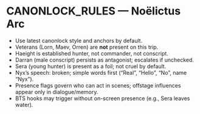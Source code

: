 # CANONLOCK_RULES — Noëlictus Arc

- Use latest canonlock style and anchors by default.
- Veterans (Lorn, Maev, Orren) are **not** present on this trip.
- Haeight is established hunter, not commander, not conscript.
- Darran (male conscript) persists as antagonist; escalates if unchecked.
- Sera (young hunter) is present as a foil; not cruel by default.
- Nyx’s speech: broken; simple words first (“Real”, “Hello”, “No”, name “Nyx”).
- Presence flags govern who can act in scenes; offstage influences appear only in dialogue/memory.
- BTS hooks may trigger without on-screen presence (e.g., Sera leaves water).